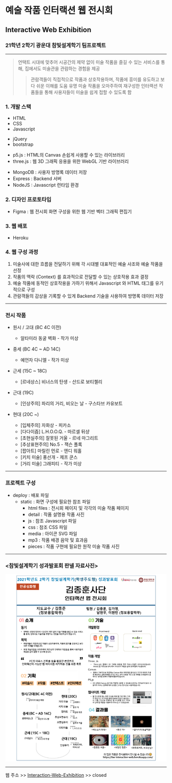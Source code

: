 # 예술 작품 인터랙션 웹 전시회

## Interactive Web Exhibition

### 21학년 2학기 광운대 참빛설계학기 팀프로젝트

---

> 언택트 시대에 맞추어 시공간의 제약 없이 미술 작품을 즐길 수 있는 서비스를 통해, 집에서도 미술관을 관람하는 경험을 제공
>
> > 관람객들이 직접적으로 작품과 상호작용하며, 작품에 흥미를 유도하고 보다 쉬운 이해를 도움
> > 유명 미술 작품을 오마주하여 재구성한 인터랙션 작품들을 통해 사용자들이 미술을 쉽게 접할 수 있도록 함

### 1. 개발 스택

- HTML
- CSS
- Javascript

* jQuery
* bootstrap

- p5.js : HTML의 Canvas 손쉽게 사용할 수 있는 라이브러리
- three.js : 웹 3D 그래픽 응용을 위한 WebGL 기반 라이브러리

* MongoDB : 사용자 방명록 데이터 저장
* Express : Backend 서버
* NodeJS : Javascript 런타임 환경

### 2. 디자인 프로토타입

- Figma : 웹 전시회 화면 구성을 위한 웹 기반 벡터 그래픽 편집기

### 3. 웹 배포

- Heroku

### 4. 웹 구성 과정

1. 미술사에 대한 흐름을 전달하기 위해 각 시대별 대표적인 예술 사조와 예술 작품을 선정
2. 작품의 맥락 (Context) 를 효과적으로 전달할 수 있는 상호작용 효과 결정
3. 예술 작품에 동적인 상호작용을 가하기 위해서 Javascript 와 HTML 태그를 유기적으로 구성
4. 관람객들의 감상을 기록할 수 있게 Backend 기술을 사용하여 방명록 데이터 저장

---

### 전시 작품

- 원시 / 고대 (BC 4C 이전)
  + 알타미라 동굴 벽화 - 작가 미상

- 중세 (BC 4C ~ AD 14C)
  + 예언자 다니엘 - 작가 미상

- 근세 (15C ~ 18C)
  + [르네상스] 비너스의 탄생 - 산드로 보티첼리

- 근대 (19C)
  + [인상주의] 파리의 거리, 비오는 날 - 구스타브 카유보트

- 현대 (20C ~)
  + [입체주의] 자화상 - 피카소 
  + [다다이즘] L.H.O.O.Q. - 마르셀 뒤샹 
  + [초현실주의] 잘못된 거울 - 르네 마그리트 
  + [추상표현주의] No.5 - 잭슨 폴록 
  + [팝아트] 마릴린 먼로 - 앤디 워홀  
  + [키치 미술] 풍선개 - 제프 쿤스 
  + [거리 미술] 그래피티 - 작가 미상

---

### 프로젝트 구성

- deploy : 배포 파일
  - static : 화면 구성에 필요한 참조 파일
    - html files : 전시회 페이지 및 각각의 미술 작품 페이지
    - detail : 작품 설명용 작품 사진
    - js : 참조 Javascript 파일
    - css : 참조 CSS 파일
    - media : 아이콘 SVG 파일
    - mp3 : 작품 배경 음악 및 효과음
    - pieces : 작품 구현에 필요한 원작 미술 작품 사진

---

### <참빛설계학기 성과발표회 판넬 자료사진>

![참빛설계학기 성과발표회 판넬 자료사진](./panel.png)

---

웹 주소 >>
[Interaction-Web-Exhibition](http://kw-interactive-web.herokuapp.com) >> closed
